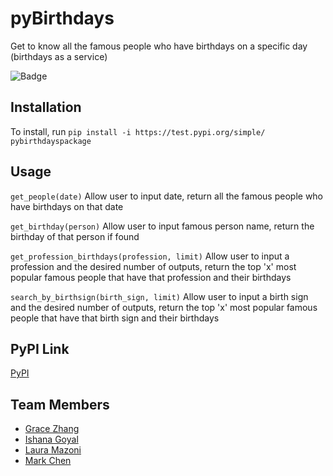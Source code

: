 
# pyBirthdays

Get to know all the famous people who have birthdays on a specific day (birthdays as a service)

![Badge](https://github.com/software-students-fall2022/python-package-exercise-project-3-team-15/actions/workflows/build.yaml/badge.svg)

## Installation

To install, run `pip install -i https://test.pypi.org/simple/ pybirthdayspackage`

## Usage

`get_people(date)` Allow user to input date, return all the famous people who have birthdays on that date

`get_birthday(person)` Allow user to input famous person name, return the birthday of that person if found

`get_profession_birthdays(profession, limit)` Allow user to input a profession and the desired number of outputs, return the top 'x' most popular famous people that have that profession and their birthdays

`search_by_birthsign(birth_sign, limit)` Allow user to input a birth sign and the desired number of outputs, return the top 'x' most popular famous people that have that birth sign and their birthdays

## PyPI Link

[PyPI](https://test.pypi.org/project/pybirthdayspackage/)

## Team Members

- [Grace Zhang](https://github.com/gracezhang89)
- [Ishana Goyal](https://github.com/ishana-goyal)
- [Laura Mazoni](https://github.com/qlaueen)
- [Mark Chen](https://github.com/markizenlee)

